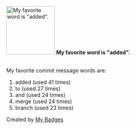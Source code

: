 <img src="https://github.com/my-badges/my-badges/blob/master/src/all-badges/favorite-word/favorite-word.png?raw=true" alt="My favorite word is &quot;added&quot;." title="My favorite word is &quot;added&quot;." width="128">
<strong>My favorite word is &quot;added&quot;.</strong>
<br><br>

My favorite commit message words are:

1. added (used 41 times)
2. to (used 27 times)
3. and (used 24 times)
4. merge (used 24 times)
5. branch (used 23 times)


Created by <a href="https://github.com/my-badges/my-badges">My Badges</a>